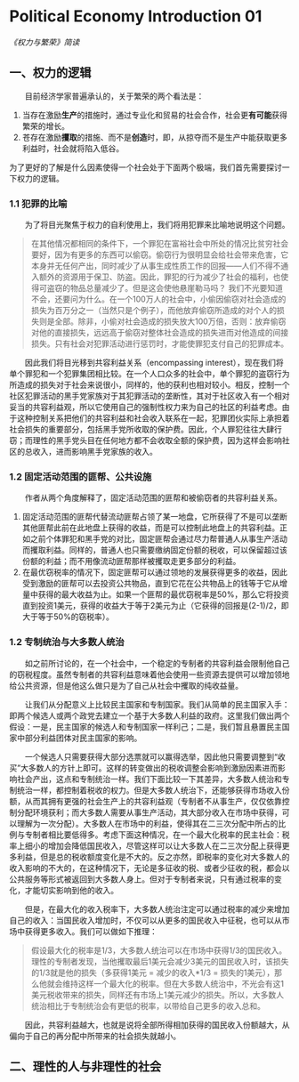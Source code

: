 # Political Economy Introduction 01 
*《权力与繁荣》简读*

## 一、权力的逻辑

&emsp;&emsp;目前经济学家普遍承认的，关于繁荣的两个看法是：

1. 当存在激励**生产**的措施时，通过专业化和贸易的社会合作，社会更**有可能**获得繁荣的增长。
2. 苍存在激励**攫取**的措施、而不是**创造**时，即，从掠夺而不是生产中能获取更多利益时，社会就将陷入低谷。

为了更好的了解是什么因素使得一个社会处于下面两个极端，我们首先需要探讨一下权力的逻辑。

### 1.1 犯罪的比喻

&emsp;&emsp;为了将目光聚焦于权力的自利使用上，我们将用犯罪来比喻地说明这个问题。

> 在其他情况都相同的条件下，一个罪犯在富裕社会中所处的情况比贫穷社会要好，因为有更多的东西可以偷窃。偷窃行为很明显会给社会带来危害，它本身并无任何产出，同时减少了从事生成性质工作的回报——人们不得不通入额外的资源用于保卫、防盗。因此，罪犯的行为减少了社会的福利，也使得可盗窃的物品总量减少了。但是这会使他悬崖勒马吗？ 
> 我们不光要知道不会，还要问为什么。在一个100万人的社会中，小偷因偷窃对社会造成的损失为百万分之一（当然只是个例子），而他放弃偷窃所造成的对个人的损失则是全部。除非，小偷对社会造成的损失放大100万倍，否则：放弃偷窃对他的直接损失，远远高于偷窃对整体社会造成的损失进而对他造成的间接损失。只有社会对犯罪活动进行惩罚时，才能使罪犯支付自己的犯罪成本。

&emsp;&emsp;因此我们将目光移到共容利益关系（encompassing interest），现在我们将单个罪犯和一个犯罪集团相比较。在一个人口众多的社会中，单个罪犯的盗窃行为所造成的损失对于社会来说很小，同样的，他的获利也相对较小。相反，控制一个社区犯罪活动的黑手党家族对于其犯罪活动的垄断性，其对于社区收入有一个相对妥当的共容利益观，所以它使用自己的强制性权力来为自己的社区的利益考虑。由于这种控制关系把他们的共容利益和社会收入联系在一起，犯罪团伙实际上承担着社会损失的重要部分，包括黑手党所收取的保护费。因此，个人罪犯往往大肆行窃；而理性的黑手党头目在任何地方都不会收取全额的保护费，因为这样会影响社区的总收入，进而影响黑手党家族的收入。

### 1.2 固定活动范围的匪帮、公共设施

&emsp;&emsp;作者从两个角度解释了，固定活动范围的匪帮和被偷窃者的共容利益关系。

1. 固定活动范围的匪帮代替流动匪帮占领了某一地盘，它所获得了不是可以垄断其他匪帮此前在此地盘上获得的收益，而是可以控制此地盘上的共容利益。正如之前个体罪犯和黑手党的对比，固定匪帮会通过尽力帮普通人从事生产活动而攫取利益。同样的，普通人也只需要缴纳固定份额的税收，可以保留超过该份额的利益；而不用像流动匪帮那样被攫取走更多部分的利益。
2. 在最优窃税率的情况下，固定匪帮可以通过领地的发展获得更多的收益，因此受到激励的匪帮可以去投资公共物品，直到它花在公共物品上的钱等于它从增量中获得的最大收益为止。如果一个匪帮的最优窃税率是50%，那么它将投资直到投资1美元，获得的收益大于等于2美元为止（它获得的回报是(2-1)/2，即大于等于50%的窃税率）。

### 1.2 专制统治与大多数人统治

&emsp;&emsp;如之前所讨论的，在一个社会中，一个稳定的专制者的共容利益会限制他自己的窃税程度。虽然专制者的共容利益意味着他会使用一些资源去提供可以增加领地给公共资源，但是他这么做只是为了自己从社会中攫取的纯收益量。

&emsp;&emsp;让我们从分配意义上比较民主国家和专制国家。我们从简单的民主国家入手：即两个候选人或两个政党去建立一个基于大多数人利益的政府。这里我们做出两个假设：一是，民主国家的候选人和专制国家一样利己；二是，我们暂且悬置民主国家中部分利益团体对民主国家的影响。

&emsp;&emsp;一个候选人只需要获得大部分选票就可以赢得选举，因此他只需要调整到“收买”大多数人的方针上即可。这样的转变做出的税收调整会影响到激励因素进而影响社会产出，这点和专制统治一样。我们下面比较一下其差异，大多数人统治和专制统治一样，都控制着税收的权力。但是大多数人统治下，还能够获得市场收入份额，从而其拥有更强的社会生产上的共容利益观（专制者不从事生产，仅仅依靠控制分配环境获利；而大多数人需要从事生产活动，其大部分收入在市场中获得，可以理解为一次分配）。大多数人在市场中的利益，使得其在二三次分配中所占的比例与专制者相比要低得多。考虑下面这种情况，在一个最大化税率的民主社会：税率上细小的增加会降低国民收入，尽管这样可以让大多数人在二三次分配上获得更多利益，但是总的税收额度变化是不大的。反之亦然，即税率的变化对大多数人的收入影响的不大的，在这种情况下，无论是多征收的税、或者少征收的税，都会以公共服务等形式被返回到大多数人身上。但对于专制者来说，只有通过税率的变化，才能切实影响到他的收入。

&emsp;&emsp;但是，在最大化的收入税率下，大多数人统治注定可以通过税率的减少来增加自己的收入：当国民收入增加时，不仅可以从更多的国民收入中征税，也可以从市场中获得更多收入。我们可以做如下推理：

> 假设最大化的税率是1/3，大多数人统治可以在市场中获得1/3的国民收入。理性的专制者发现，当他攫取最后1美元会减少3美元的国民收入时，该损失的1/3就是他的损失（多获得1美元 = 减少的收入\*1/3 = 损失的1美元），那么他就会维持这样一个最大化的税率。但在大多数人统治中，不光会有这1美元税收带来的损失，同样还有市场上1美元减少的损失。所以，大多数人统治相比于专制统治会有更低的税率，以带给自己更多的收入总和。

&emsp;&emsp;因此，共容利益越大，也就是说将全部所得相加获得的国民收入份额越大，从偏向于自己的再分配中所带来的社会损失就越小。

<!-- 二、帕累托最优 -->

<!-- TODO, Chapter 2,3 -->

## 二、理性的人与非理性的社会

